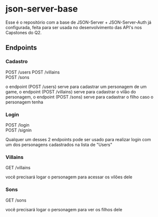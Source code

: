 # json-server-base

Esse é o repositório com a base de JSON-Server + JSON-Server-Auth já configurada, feita para ser usada no desenvolvimento das API's nos Capstones do Q2.

## Endpoints

### Cadastro

POST /users
POST /villains <br/>
POST /sons <br/>

o endpoint (POST /users) serve para cadastrar um personagem de um game, o endpoint (POST /villains) serve para cadastrar o vilão do personagem, o endpoint (POST /sons) serve para cadastrar o filho caso o personagem tenha

### Login

POST /login <br/>
POST /signin

Qualquer um desses 2 endpoints pode ser usado para realizar login com um dos personagens cadastrados na lista de "Users"

### Villains

GET /villains <br/>

você precisará logar o personagem para acessar os vilões dele

### Sons

GET /sons <br/>

você precisará logar o personagem para ver os filhos dele
